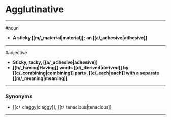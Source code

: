 # Agglutinative
---
#noun
- **A sticky [[m/_material|material]]; an [[a/_adhesive|adhesive]]**
---
#adjective
- **Sticky, tacky, [[a/_adhesive|adhesive]]**
- **[[h/_having|Having]] words [[d/_derived|derived]] by [[c/_combining|combining]] parts, [[e/_each|each]] with a separate [[m/_meaning|meaning]]**
---
### Synonyms
- [[c/_claggy|claggy]], [[t/_tenacious|tenacious]]
---
